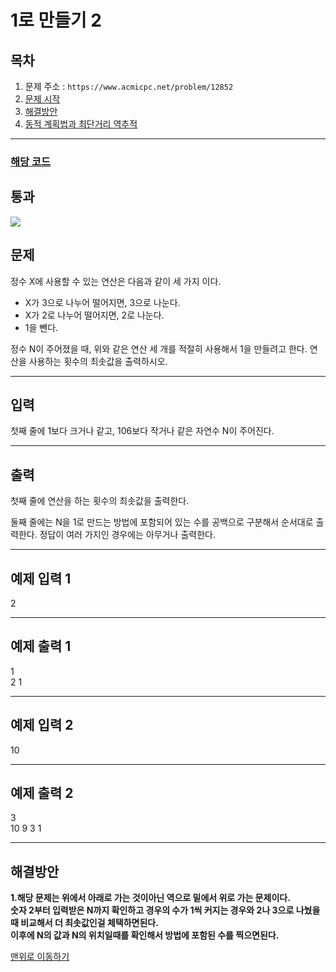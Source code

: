 # 1로 만들기 2

## 목차

1. 문제 주소 : `https://www.acmicpc.net/problem/12852`
2. [문제 시작](#문제)
3. [해결방안](#해결방안)
4. [동적 계획법과 최단거리 역추적](../README.md)
___

### [해당 코드](./일로만들기2.java)

## 통과

<img src="https://github.com/user-attachments/assets/e1f61ab4-5b99-47da-bf3f-6952dfd0021d">

## 문제

정수 X에 사용할 수 있는 연산은 다음과 같이 세 가지 이다.

+ X가 3으로 나누어 떨어지면, 3으로 나눈다.
+ X가 2로 나누어 떨어지면, 2로 나눈다.
+ 1을 뺀다.

정수 N이 주어졌을 때, 위와 같은 연산 세 개를 적절히 사용해서 1을 만들려고 한다. 연산을 사용하는 횟수의 최솟값을 출력하시오.

___

## 입력

첫째 줄에 1보다 크거나 같고, 106보다 작거나 같은 자연수 N이 주어진다.

___

## 출력

첫째 줄에 연산을 하는 횟수의 최솟값을 출력한다.

둘째 줄에는 N을 1로 만드는 방법에 포함되어 있는 수를 공백으로 구분해서 순서대로 출력한다. 정답이 여러 가지인 경우에는 아무거나 출력한다.

___

## 예제 입력 1

2

---

## 예제 출력 1

1 <br>
2 1

---

## 예제 입력 2

10

---

## 예제 출력 2

3 <br>
10 9 3 1

---

## 해결방안
**1.해당 문제는 위에서 아래로 가는 것이아닌 역으로 밑에서 위로 가는 문제이다.** <br>
**숫자 2부터 입력받은 N까지 확인하고 경우의 수가 1씩 커지는 경우와 2나 3으로 나눴을때 비교해서 더 최솟값인걸 체택하면된다.**<br>
**이후에 N의 값과 N의 위치일때를 확인해서 방법에 포함된 수를 찍으면된다.**<br>

[맨위로 이동하기](#1로-만들기-2)